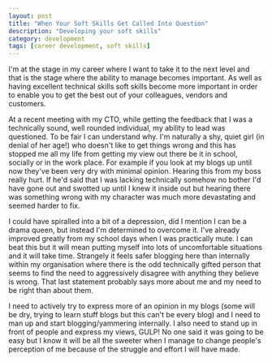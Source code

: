 ```yaml
---
layout: post
title: "When Your Soft Skills Get Called Into Question"
description: "Developing your soft skills"
category: development
tags: [career development, soft skills]
---
```

I'm at the stage in my career where I want to take it to the next level and that is the stage where the ability to manage becomes important. As well as having excellent technical skills soft skills become more important in order to enable you to get the best out of your colleagues, vendors and customers.

At a recent meeting with my CTO, while getting the feedback that I was a technically sound, well rounded individual, my ability to lead was questioned. To be fair I can understand why. I'm naturally a shy, quiet girl (in denial of her age!) who doesn't like to get things wrong and this has stopped me all my life from getting my view out there be it in school, socially or in the work place. For example if you look at my blogs up until now they've been very dry with minimal opinion. Hearing this from my boss really hurt. If he'd said that I was lacking technically somehow no bother I'd have gone out and swotted up until I knew it inside out but hearing there was something wrong with my character was much more devastating and seemed harder to fix.

I could have spiralled into a bit of a depression, did I mention I can be a drama queen, but instead I'm determined to overcome it. I've already improved greatly from my school days when I was practically mute. I can beat this but it will mean putting myself into lots of uncomfortable situations and it will take time. Strangely it feels safer blogging here than internally within my organisation where there is the odd technically gifted person that seems to find the need to aggressively disagree with anything they believe is wrong. That last statement probably says more about me and my need to be right than about them. 

I need to actively try to express more of an opinion in my blogs (some will be dry, trying to learn stuff blogs but this can't be every blog) and I need to man up and start blogging/yammering internally. I also need to stand up in front of people and express my views, GULP! No one said it was going to be easy but I know it will be all the sweeter when I manage to change people's perception of me because of the struggle and effort I will have made.

